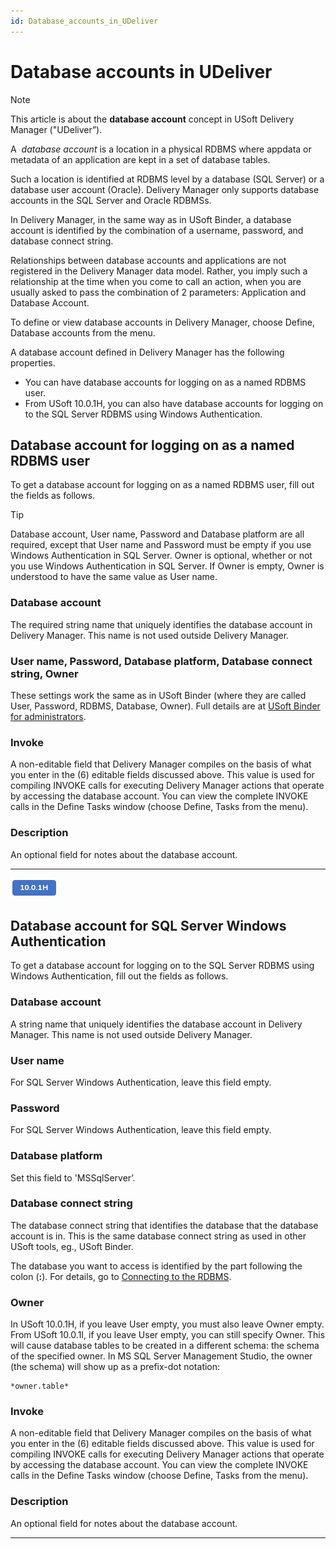 ```yaml
---
id: Database_accounts_in_UDeliver
---
```


# Database accounts in UDeliver

> [!NOTE]
> This article is about the **database account** concept in USoft Delivery Manager ("UDeliver”).

A  *database account* is a location in a physical RDBMS where appdata or metadata of an application are kept in a set of database tables.

Such a location is identified at RDBMS level by a database (SQL Server) or a database user account (Oracle). Delivery Manager only supports database accounts in the SQL Server and Oracle RDBMSs.

In Delivery Manager, in the same way as in USoft Binder, a database account is identified by the combination of a username, password, and database connect string.

Relationships between database accounts and applications are not registered in the Delivery Manager data model. Rather, you imply such a relationship at the time when you come to call an action, when you are usually asked to pass the combination of 2 parameters: Application and Database Account.

To define or view database accounts in Delivery Manager, choose Define, Database accounts from the menu.

A database account defined in Delivery Manager has the following properties.

- You can have database accounts for logging on as a named RDBMS user.
- From USoft 10.0.1H, you can also have database accounts for logging on to the SQL Server RDBMS using Windows Authentication.

## Database account for logging on as a named RDBMS user

To get a database account for logging on as a named RDBMS user, fill out the fields as follows.

> [!TIP]
> Database account, User name, Password and Database platform are all required, except that User name and Password must be empty if you use Windows Authentication in SQL Server.
> Owner is optional, whether or not you use Windows Authentication in SQL Server. If Owner is empty, Owner is understood to have the same value as User name.

### Database account

The required string name that uniquely identifies the database account in Delivery Manager. This name is not used outside Delivery Manager.

### User name, Password, Database platform, Database connect string, Owner

These settings work the same as in USoft Binder (where they are called User, Password, RDBMS, Database, Owner). Full details are at [USoft Binder for administrators](/docs/USoft%20for%20administrators/USoft%20Binder/USoft%20Binder%20for%20administrators.md).

### Invoke

A non-editable field that Delivery Manager compiles on the basis of what you enter in the (6) editable fields discussed above. This value is used for compiling INVOKE calls for executing Delivery Manager actions that operate by accessing the database account. You can view the complete INVOKE calls in the Define Tasks window (choose Define, Tasks from the menu).

### Description

An optional field for notes about the database account.

----

![](./assets/98512815-2a01-4af1-9362-e0dfd8907899.png)



## Database account for SQL Server Windows Authentication

To get a database account for logging on to the SQL Server RDBMS using Windows Authentication, fill out the fields as follows.

### Database account

A string name that uniquely identifies the database account in Delivery Manager. This name is not used outside Delivery Manager.

### User name

For SQL Server Windows Authentication, leave this field empty.

### Password

For SQL Server Windows Authentication, leave this field empty.

### Database platform

Set this field to 'MSSqlServer’.

### Database connect string

The database connect string that identifies the database that the database account is in. This is the same database connect string as used in other USoft tools, eg., USoft Binder.

The database you want to access is identified by the part following the colon (**:**). For details, go to [Connecting to the RDBMS](/docs/USoft%20for%20administrators/Installing%20USoft/Connecting%20to%20the%20RDBMS.md).

### Owner

In USoft 10.0.1H, if you leave User empty, you must also leave Owner empty. From USoft 10.0.1I, if you leave User empty, you can still specify Owner. This will cause database tables to be created in a different schema: the schema of the specified owner. In MS SQL Server Management Studio, the owner (the schema) will show up as a prefix-dot notation:

```
*owner.table*
```

### Invoke

A non-editable field that Delivery Manager compiles on the basis of what you enter in the (6) editable fields discussed above. This value is used for compiling INVOKE calls for executing Delivery Manager actions that operate by accessing the database account. You can view the complete INVOKE calls in the Define Tasks window (choose Define, Tasks from the menu).

### Description

An optional field for notes about the database account.

----

 